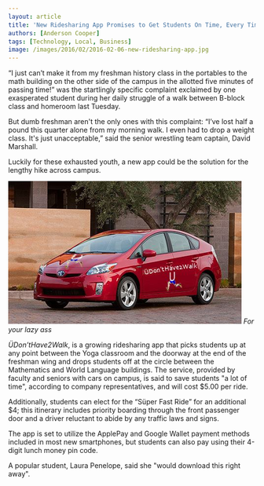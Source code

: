 ```yaml
---
layout: article
title: 'New Ridesharing App Promises to Get Students On Time, Every Time'
authors: [Anderson Cooper]
tags: [Technology, Local, Business]
image: /images/2016/02/2016-02-06-new-ridesharing-app.jpg
---
```


“I just can’t make it from my freshman history class in the portables to the math building on the other side of the campus in the allotted five minutes of passing time!” was the startlingly specific complaint exclaimed by one exasperated student during her daily struggle of a walk between B-block class and homeroom last Tuesday.

But dumb freshman aren't the only ones with this complaint: “I’ve lost half a pound this quarter alone from my morning walk. I even had to drop a weight class. It's just unacceptable,” said the senior wrestling team captain, David Marshall.

Luckily for these exhausted youth, a new app could be the solution for the lengthy hike across campus.

![For your lazy ass](/images/2016/02/2016-02-06-new-ridesharing-app.jpg)
*For your lazy ass*

*ÜDon’tHave2Walk*, is a growing ridesharing app that picks students up at any point between the Yoga classroom and the doorway at the end of the freshman wing and drops students off at the circle between the Mathematics and World Language buildings. The service, provided by faculty and seniors with cars on campus, is said to save students "a lot of time", according to company representatives, and will cost $5.00 per ride.

Additionally, students can elect for the “Süper Fast Ride” for an additional $4; this itinerary includes priority boarding through the front passenger door and a driver reluctant to abide by any traffic laws and signs.

The app is set to utilize the ApplePay and Google Wallet payment methods included in most new smartphones, but students can also pay using their 4-digit lunch money pin code.

A popular student, Laura Penelope, said she "would download this right away".

